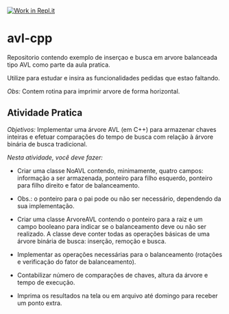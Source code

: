 [![Work in Repl.it](https://classroom.github.com/assets/work-in-replit-14baed9a392b3a25080506f3b7b6d57f295ec2978f6f33ec97e36a161684cbe9.svg)](https://classroom.github.com/online_ide?assignment_repo_id=5307049&assignment_repo_type=AssignmentRepo)
# avl-cpp

Repositorio contendo exemplo de inserçao e busca em arvore balanceada tipo AVL como parte da aula pratica.

Utilize para estudar e insira as funcionalidades pedidas que estao faltando.

*Obs:* Contem rotina para imprimir arvore de forma horizontal.

## Atividade Pratica

*Objetivos:*
Implementar uma árvore AVL (em C++) para armazenar chaves inteiras e efetuar comparações do tempo de busca com relação à árvore binária de busca tradicional.
 
*Nesta atividade, você deve fazer:*

* Criar uma classe NoAVL contendo, minimamente, quatro campos: informação a ser armazenada, ponteiro para filho esquerdo, ponteiro para filho direito e fator de balanceamento.

* Obs.: o ponteiro para o pai pode ou não ser necessário, dependendo da sua implementação.

* Criar uma classe ArvoreAVL contendo o ponteiro para a raiz e um campo booleano para indicar se o balanceamento deve ou não ser realizado. A classe deve conter todas as operações básicas de uma árvore binária de busca: inserção, remoção e busca.

* Implementar as operações necessárias para o balanceamento (rotações e verificação do fator de balanceamento).

* Contabilizar número de comparações de chaves, altura da árvore e tempo de execução.

- Imprima os resultados na tela ou em arquivo até domingo para receber um ponto extra.
